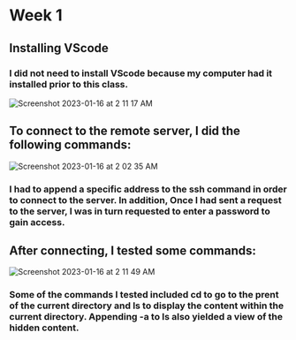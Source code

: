 # Week 1

## Installing VScode
### I did not need to install VScode because my computer had it installed prior to this class. 


  ![Screenshot 2023-01-16 at 2 11 17 AM](https://user-images.githubusercontent.com/41757629/212653158-53598e11-cf31-4c47-b53c-cfb60a24a6e1.png)


## To connect to the remote server, I did the following commands: 


  ![Screenshot 2023-01-16 at 2 02 35 AM](https://user-images.githubusercontent.com/41757629/212652886-0fb4066c-ff33-4d86-97f8-b260e4503636.png)


### I had to append a specific address to the ssh command in order to connect to the server. In addition, Once I had sent a request to the server, I was in turn requested to enter a password to gain access. 

## After connecting, I tested some commands: 


  ![Screenshot 2023-01-16 at 2 11 49 AM](https://user-images.githubusercontent.com/41757629/212653268-90e26b46-f370-417e-b9e3-3f7d9be5e500.png)


### Some of the commands I tested included cd to go to the prent of the current directory and ls to display the content within the current directory. Appending -a to ls also yielded a view of the hidden content. 
